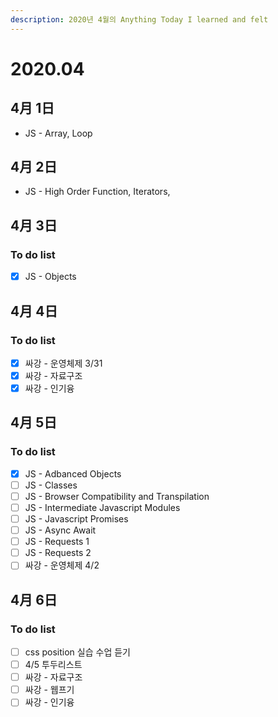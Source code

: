 ```yaml
---
description: 2020년 4월의 Anything Today I learned and felt
---
```


# 2020.04

## 4月 1日

* JS - Array, Loop

## 4月 2日

* JS - High Order Function, Iterators, 

## 4月 3日

### To do list

* [x] JS - Objects

## 4月 4日

### To do list

* [x] 싸강 - 운영체제 3/31
* [x] 싸강 - 자료구조
* [x] 싸강 - 인기융

## 4月 5日

### To do list 

* [x] JS - Adbanced Objects
* [ ] JS - Classes
* [ ] JS - Browser Compatibility and Transpilation 
* [ ] JS - Intermediate Javascript Modules
* [ ] JS - Javascript Promises
* [ ] JS - Async Await
* [ ] JS - Requests 1
* [ ] JS - Requests 2
* [ ] 싸강 - 운영체제 4/2

## 4月 6日

### To do list 

* [ ] css position 실습 수업 듣기 
* [ ] 4/5 투두리스트 
* [ ] 싸강 - 자료구조
* [ ] 싸강 - 웹프기
* [ ] 싸강 - 인기융

## 

